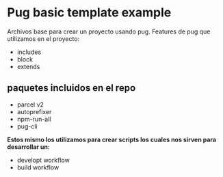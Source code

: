 # Pug basic template example
Archivos base para crear un proyecto usando pug.
Features de pug que utilizamos en el proyecto:
- includes
- block
- extends

## paquetes incluidos en el repo
- parcel v2
- autoprefixer
- npm-run-all
- pug-cli

**Estos mismo los utilizamos para crear scripts los cuales nos sirven para desarrollar un:**
- developt workflow
- build workflow
